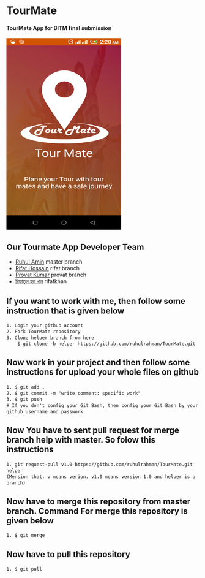 # TourMate
#### TourMate App for BITM final submission

<img src="logo.png" width="300" height="500">

## Our Tourmate App Developer Team
 - [Ruhul Amin](https://www.facebook.com/Ruhul14.02) master branch
 - [Rifat Hossain](https://www.facebook.com/rifat.hossain.007) rifat branch
 - [Provat Kumar](https://www.facebook.com/provat.kumar.754) provat branch
 - [রিফাতুল হক খান](https://www.facebook.com/rifatulhaquekhan) rifatkhan
 
## If you want to work with me, then follow some instruction that is given below
	1. Login your github account
	2. Fork TourMate repository
	3. Clone helper branch from here
 		$ git clone -b helper https://github.com/ruhulrahman/TourMate.git
	
## Now work in your project and then follow some instructions for upload your whole files on github
	1. $ git add .
	2. $ git commit -m "write comment: specific work"
	3. $ git push
	# If you don't config your Git Bash, then config your Git Bash by your github username and passwork
	
## Now You have to sent pull request for merge branch help with master. So folow this instructions
	1. git request-pull v1.0 https://github.com/ruhulrahman/TourMate.git helper
	(Mension that: v means verion. v1.0 means version 1.0 and helper is a branch)
## Now have to merge this repository from master branch. Command For merge this repository is given below
	1. $ git merge
## Now have to pull this repository
	1. $ git pull
